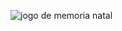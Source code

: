 ![jogo de memoria natal](https://github.com/user-attachments/assets/0cadc947-914e-4797-a3e2-d47e5390686a)
